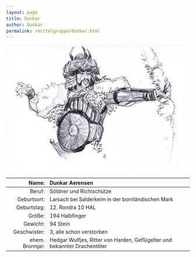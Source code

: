 ```yaml
---
layout: page
title: Dunkar
author: Dunkar
permalink: /mittelgruppe/dunkar.html
---
```


![Dunkar](/assets/img/char-dunkar.jpg)

| Name:           | Dunkar Aerensen                                                           |
| --------------: | :------------------------------------------------------------------------ |
| Beruf:          | Söldner und Richtschütze                                                  |
| Geburtsort:     | Larsach bei Salderkeim in der bornländischen Mark                         |
| Geburtstag:     | 12. Rondra 10 HAL                                                         |
| Größe:          | 194 Halbfinger                                                            |
| Gewicht:        | 94 Stein                                                                  |
| Geschwister:    | 3, alle schon verstorben                                                  |
| ehem. Bronnjar: | Hedgar Wulfjes, Ritter von Harden, Geflügelter und bekannter Drachentöter |
